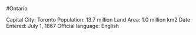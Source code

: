 #Ontario

Capital City: Toronto
Population: 13.7 million
Land Area: 1.0 million km2
Date Entered: July 1, 1867
Official language: English
